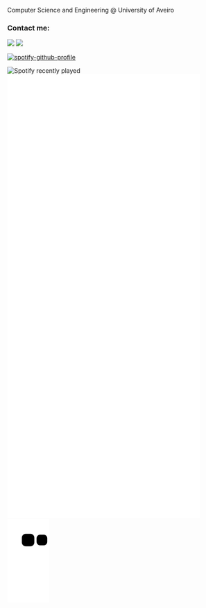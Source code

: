 Computer Science and Engineering @ University of Aveiro

### Contact me:

<a href="https://www.linkedin.com/in/dxogo/"><img src="https://img.shields.io/badge/Diogo%20Cruz-%230077B5.svg?&style=for-the-badge&logo=linkedin&logoColor=white" ></a>
<a href="https://www.behance.net/dxogo/"><img src="https://img.shields.io/badge/Diogo%20Cruz-%230077B5.svg?&style=for-the-badge&logo=behance&logoColor=white" ></a>

[![spotify-github-profile](https://spotify-github-profile.vercel.app/api/view?uid=dxogo&cover_image=true&theme=normal)](https://spotify-github-profile.vercel.app/api/view?uid=dxogo&redirect=true)

![Spotify recently played](https://github.com/DXOGO/dxogo/blob/main/metrics.plugin.music.recent.svg)
![Metrics](/github-metrics.svg)
![Snake gif](https://github.com/DXOGO/dxogo/blob/output/github-contribution-grid-snake.svg)
